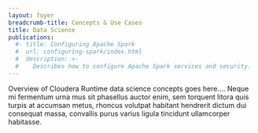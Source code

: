 ```yaml
---
layout: foyer
breadcrumb-title: Concepts & Use Cases
title: Data Science
publications:
  #- title: Configuring Apache Spark
  #  url: configuring-spark/index.html
  #  description: >-
  #    Describes how to configure Apache Spark services and security.
---
```

Overview of Cloudera Runtime data science concepts goes here.... Neque
mi fermentum urna mus sit phasellus auctor enim, sem torquent litora
quis turpis at accumsan metus, rhoncus volutpat habitant hendrerit
dictum dui consequat massa, convallis purus varius ligula tincidunt
ullamcorper habitasse.
